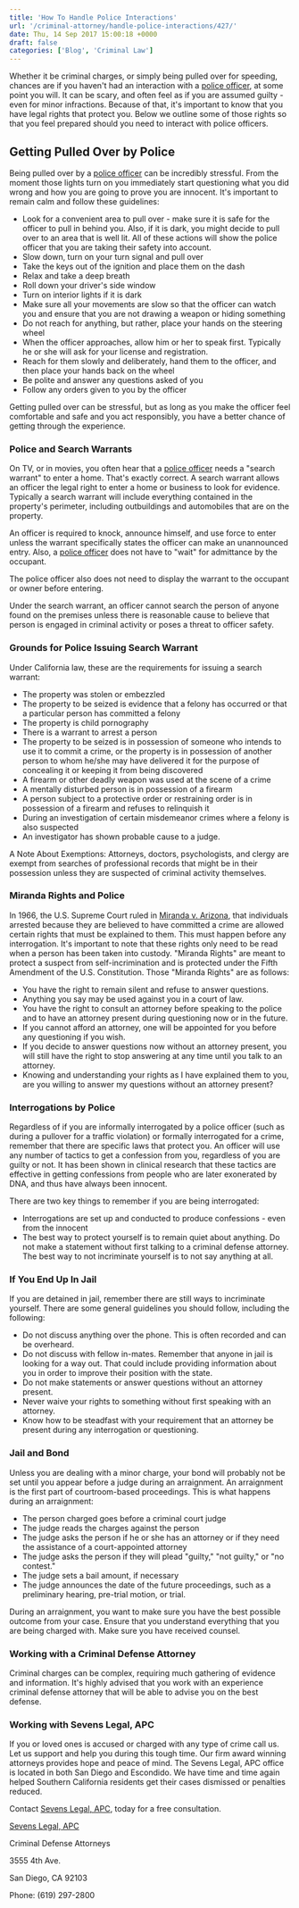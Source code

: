 ```yaml
---
title: 'How To Handle Police Interactions'
url: '/criminal-attorney/handle-police-interactions/427/'
date: Thu, 14 Sep 2017 15:00:18 +0000
draft: false
categories: ['Blog', 'Criminal Law']
---
```


Whether it be criminal charges, or simply being pulled over for speeding, chances are if you haven't had an interaction with a [police officer](https://www.sevenslegal.com/), at some point you will. It can be scary, and often feel as if you are assumed guilty - even for minor infractions. Because of that, it's important to know that you have legal rights that protect you. Below we outline some of those rights so that you feel prepared should you need to interact with police officers.

Getting Pulled Over by Police
-----------------------------

Being pulled over by a [police officer](https://www.sevenslegal.com/) can be incredibly stressful. From the moment those lights turn on you immediately start questioning what you did wrong and how you are going to prove you are innocent. It's important to remain calm and follow these guidelines:

*   Look for a convenient area to pull over - make sure it is safe for the officer to pull in behind you. Also, if it is dark, you might decide to pull over to an area that is well lit. All of these actions will show the police officer that you are taking their safety into account.
*   Slow down, turn on your turn signal and pull over
*   Take the keys out of the ignition and place them on the dash
*   Relax and take a deep breath
*   Roll down your driver's side window
*   Turn on interior lights if it is dark
*   Make sure all your movements are slow so that the officer can watch you and ensure that you are not drawing a weapon or hiding something
*   Do not reach for anything, but rather, place your hands on the steering wheel
*   When the officer approaches, allow him or her to speak first. Typically he or she will ask for your license and registration.
*   Reach for them slowly and deliberately, hand them to the officer, and then place your hands back on the wheel
*   Be polite and answer any questions asked of you
*   Follow any orders given to you by the officer

Getting pulled over can be stressful, but as long as you make the officer feel comfortable and safe and you act responsibly, you have a better chance of getting through the experience.

### Police and Search Warrants

On TV, or in movies, you often hear that a [police officer](https://www.sevenslegal.com/) needs a "search warrant" to enter a home. That's exactly correct. A search warrant allows an officer the legal right to enter a home or business to look for evidence. Typically a search warrant will include everything contained in the property's perimeter, including outbuildings and automobiles that are on the property.

An officer is required to knock, announce himself, and use force to enter unless the warrant specifically states the officer can make an unannounced entry. Also, a [police officer](https://www.sevenslegal.com/) does not have to "wait" for admittance by the occupant.

The police officer also does not need to display the warrant to the occupant or owner before entering.

Under the search warrant, an officer cannot search the person of anyone found on the premises unless there is reasonable cause to believe that person is engaged in criminal activity or poses a threat to officer safety.

### Grounds for Police Issuing Search Warrant

Under California law, these are the requirements for issuing a search warrant:

*   The property was stolen or embezzled
*   The property to be seized is evidence that a felony has occurred or that a particular person has committed a felony
*   The property is child pornography
*   There is a warrant to arrest a person
*   The property to be seized is in possession of someone who intends to use it to commit a crime, or the property is in possession of another person to whom he/she may have delivered it for the purpose of concealing it or keeping it from being discovered
*   A firearm or other deadly weapon was used at the scene of a crime
*   A mentally disturbed person is in possession of a firearm
*   A person subject to a protective order or restraining order is in possession of a firearm and refuses to relinquish it
*   During an investigation of certain misdemeanor crimes where a felony is also suspected
*   An investigator has shown probable cause to a judge.

A Note About Exemptions: Attorneys, doctors, psychologists, and clergy are exempt from searches of professional records that might be in their possession unless they are suspected of criminal activity themselves.

### Miranda Rights and Police

In 1966, the U.S. Supreme Court ruled in [Miranda v. Arizona](https://www.sevenslegal.com/), that individuals arrested because they are believed to have committed a crime are allowed certain rights that must be explained to them. This must happen before any interrogation. It's important to note that these rights only need to be read when a person has been taken into custody. "Miranda Rights" are meant to protect a suspect from self-incrimination and is protected under the Fifth Amendment of the U.S. Constitution. Those "Miranda Rights" are as follows:

*   You have the right to remain silent and refuse to answer questions.
*   Anything you say may be used against you in a court of law.
*   You have the right to consult an attorney before speaking to the police and to have an attorney present during questioning now or in the future.
*   If you cannot afford an attorney, one will be appointed for you before any questioning if you wish.
*   If you decide to answer questions now without an attorney present, you will still have the right to stop answering at any time until you talk to an attorney.
*   Knowing and understanding your rights as I have explained them to you, are you willing to answer my questions without an attorney present?

### Interrogations by Police

Regardless of if you are informally interrogated by a police officer (such as during a pullover for a traffic violation) or formally interrogated for a crime, remember that there are specific laws that protect you. An officer will use any number of tactics to get a confession from you, regardless of you are guilty or not. It has been shown in clinical research that these tactics are effective in getting confessions from people who are later exonerated by DNA, and thus have always been innocent.

There are two key things to remember if you are being interrogated:

*   Interrogations are set up and conducted to produce confessions - even from the innocent
*   The best way to protect yourself is to remain quiet about anything. Do not make a statement without first talking to a criminal defense attorney. The best way to not incriminate yourself is to not say anything at all.

### If You End Up In Jail

If you are detained in jail, remember there are still ways to incriminate yourself. There are some general guidelines you should follow, including the following:

*   Do not discuss anything over the phone. This is often recorded and can be overheard.
*   Do not discuss with fellow in-mates. Remember that anyone in jail is looking for a way out. That could include providing information about you in order to improve their position with the state.
*   Do not make statements or answer questions without an attorney present.
*   Never waive your rights to something without first speaking with an attorney.
*   Know how to be steadfast with your requirement that an attorney be present during any interrogation or questioning.

### Jail and Bond

Unless you are dealing with a minor charge, your bond will probably not be set until you appear before a judge during an arraignment. An arraignment is the first part of courtroom-based proceedings. This is what happens during an arraignment:

*   The person charged goes before a criminal court judge
*   The judge reads the charges against the person
*   The judge asks the person if he or she has an attorney or if they need the assistance of a court-appointed attorney
*   The judge asks the person if they will plead "guilty," "not guilty," or "no contest."
*   The judge sets a bail amount, if necessary
*   The judge announces the date of the future proceedings, such as a preliminary hearing, pre-trial motion, or trial.

During an arraignment, you want to make sure you have the best possible outcome from your case. Ensure that you understand everything that you are being charged with. Make sure you have received counsel.

### Working with a Criminal Defense Attorney

Criminal charges can be complex, requiring much gathering of evidence and information. It's highly advised that you work with an experience criminal defense attorney that will be able to advise you on the best defense.

### Working with Sevens Legal, APC

If you or loved ones is accused or charged with any type of crime call us. Let us support and help you during this tough time. Our firm award winning attorneys provides hope and peace of mind. The Sevens Legal, APC office is located in both San Diego and Escondido. We have time and time again helped Southern California residents get their cases dismissed or penalties reduced.

Contact [Sevens Legal, APC](https://www.sevenslegal.com/ "Sevens Legal, APC"), today for a free consultation.

[Sevens Legal, APC](https://www.sevenslegal.com/ "Sevens Legal, APC")

Criminal Defense Attorneys

3555 4th Ave.

San Diego, CA 92103

Phone: (619) 297-2800